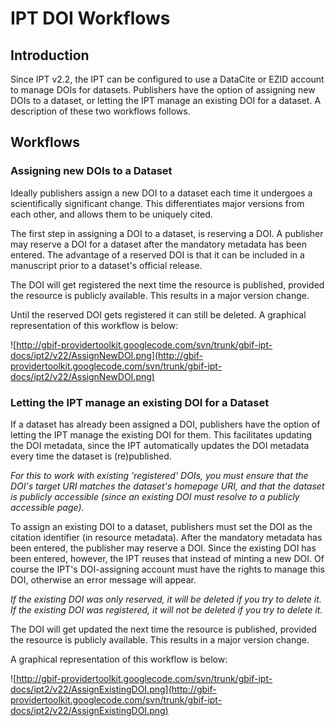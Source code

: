 # IPT DOI Workflows



## Introduction

Since IPT v2.2, the IPT can be configured to use a DataCite or EZID account to manage DOIs for datasets. Publishers have the option of assigning new DOIs to a dataset, or letting the IPT manage an existing DOI for a dataset. A description of these two workflows follows.

## Workflows

### Assigning new DOIs to a Dataset

Ideally publishers assign a new DOI to a dataset each time it undergoes a scientifically significant change. This differentiates major versions from each other, and allows them to be uniquely cited.

The first step in assigning a DOI to a dataset, is reserving a DOI.  A publisher may reserve a DOI for a dataset after the mandatory metadata has been entered. The advantage of a reserved DOI is that it can be included in a manuscript prior to a dataset's official release.

The DOI will get registered the next time the resource is published, provided the resource is publicly available. This results in a major version change.

Until the reserved DOI gets registered it can still be deleted. A graphical representation of this workflow is below:

![http://gbif-providertoolkit.googlecode.com/svn/trunk/gbif-ipt-docs/ipt2/v22/AssignNewDOI.png](http://gbif-providertoolkit.googlecode.com/svn/trunk/gbif-ipt-docs/ipt2/v22/AssignNewDOI.png)

### Letting the IPT manage an existing DOI for a Dataset

If a dataset has already been assigned a DOI, publishers have the option of letting the IPT manage the existing DOI for them. This facilitates updating the DOI metadata, since the IPT automatically updates the DOI metadata every time the dataset is (re)published.

_For this to work with existing 'registered' DOIs, you must ensure that the DOI's target URI matches the dataset's homepage URI, and that the dataset is publicly accessible (since an existing DOI must resolve to a publicly accessible page)._

To assign an existing DOI to a dataset, publishers must set the DOI as the citation identifier (in resource metadata). After the mandatory metadata has been entered, the publisher may reserve a DOI. Since the existing DOI has been entered, however, the IPT reuses that instead of minting a new DOI. Of course the IPT's DOI-assigning account must have the rights to manage this DOI, otherwise an error message will appear.

_If the existing DOI was only reserved, it will be deleted if you try to delete it. If the existing DOI was registered, it will not be deleted if you try to delete it._

The DOI will get updated the next time the resource is published, provided the resource is publicly available. This results in a major version change.

A graphical representation of this workflow is below:

![http://gbif-providertoolkit.googlecode.com/svn/trunk/gbif-ipt-docs/ipt2/v22/AssignExistingDOI.png](http://gbif-providertoolkit.googlecode.com/svn/trunk/gbif-ipt-docs/ipt2/v22/AssignExistingDOI.png)